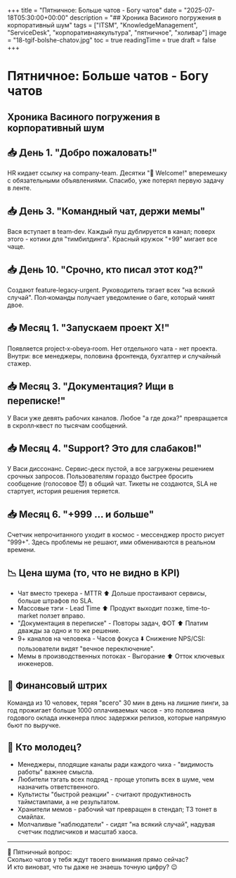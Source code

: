 +++
title = "Пятничное: Больше чатов - Богу чатов"
date = "2025-07-18T05:30:00+00:00"
description = "## Хроника Васиного погружения в корпоративный шум"
tags = ["ITSM", "KnowledgeManagement", "ServiceDesk", "корпоративнаякультура", "пятничное", "холивар"]
image = "18-tgif-bolshe-chatov.jpg"
toc = true
readingTime = true
draft = false
+++

# Пятничное: Больше чатов - Богу чатов  
## Хроника Васиного погружения в корпоративный шум  
  
## 📥 День 1. "Добро пожаловать!"  
HR кидает ссылку на company-team. Десятки "🎉 Welcome!" вперемешку с обязательными объявлениями. Спасибо, уже потерял первую задачу в ленте.  
  
## 📥 День 3. "Командный чат, держи мемы"  
Вася вступает в team‑dev. Каждый пуш дублируется в канал; поверх этого - котики для "тимбилдинга". Красный кружок "+99" мигает все чаще.  
  
## 📥 День 10. "Срочно, кто писал этот код?"  
Создают feature‑legacy‑urgent. Руководитель тэгает всех "на всякий случай". Пол‑команды получает уведомление о баге, который чинят двое.  
  
## 📥 Месяц 1. "Запускаем проект Х!"  
Появляется project‑x‑obeya‑room. Нет отдельного чата - нет проекта. Внутри: все менеджеры, половина фронтенда, бухгалтер и случайный стажер.  
  
## 📥 Месяц 3. "Документация? Ищи в переписке!"  
У Васи уже девять рабочих каналов. Любое "а где дока?" превращается в скролл‑квест по тысячам сообщений.  
  
## 📥 Месяц 4. "Support? Это для слабаков!"  
У Васи диссонанс. Сервис-деск пустой, а все загружены решением срочных запросов. Пользователям гораздо быстрее бросить сообщение (голосовое 😈) в общий чат. Тикеты не создаются, SLA не стартует, история решения теряется.  
  
## 📥 Месяц 6. "+999 … и больше"  
Счетчик непрочитанного уходит в космос - мессенджер просто рисует "999+". Здесь проблемы не решают, ими обмениваются в реальном времени.  
  
## 📉 Цена шума (то, что не видно в KPI)  
* Чат вместо трекера - MTTR ⬆️ Дольше простаивают сервисы, больше штрафов по SLA.  
* Массовые тэги - Lead Time ⬆️ Продукт выходит позже, time-to-market ползет вправо.  
* "Документация в переписке" - Повторы задач, ФОТ ⬆️ Платим дважды за одно и то же решение.  
* 9+ каналов на человека - Часов фокуса ⬇️ Снижение NPS/CSI: пользователи видят "вечное переключение".  
* Мемы в производственных потоках - Выгорание ⬆️ Отток ключевых инженеров.  
  
## 💸 Финансовый штрих  
Команда из 10 человек, теряя "всего" 30 мин в день на лишние пинги, за год прожигает больше 1000 оплачиваемых часов - это половина годового оклада инженера плюс задержки релизов, которые напрямую бьют по выручке.  
  
## 🤬 Кто молодец?  
* Менеджеры, плодящие каналы ради каждого чиха - "видимость работы" важнее смысла.  
* Любители тэгать всех подряд - проще утопить всех в шуме, чем назначить ответственного.  
* Культисты "быстрой реакции" - считают продуктивность таймстампами, а не результатом.  
* Хранители мемов - рабочий чат превращен в стендап; ТЗ тонет в смайлах.  
* Молчаливые "наблюдатели" - сидят "на всякий случай", надувая счетчик подписчиков и масштаб хаоса.  
  
---  
  
🎯 Пятничный вопрос:  
Сколько чатов у тебя ждут твоего внимания прямо сейчас?  
И кто виноват, что ты даже не знаешь точную цифру? 😉  
